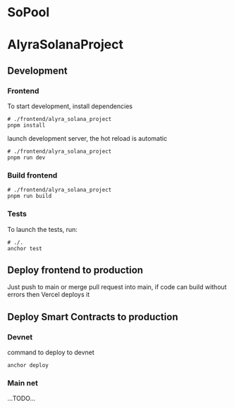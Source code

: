 # SoPool
# AlyraSolanaProject


## Development

### Frontend

To start development, install dependencies

```shell
# ./frontend/alyra_solana_project
pnpm install
```

launch development server, the hot reload is automatic

```shell
# ./frontend/alyra_solana_project
pnpm run dev
```

### Build frontend

```shell
# ./frontend/alyra_solana_project
pnpm run build
```

### Tests

To launch the tests, run:

```shell
# ./.
anchor test
```


## Deploy frontend to production

Just push to main or merge pull request into main, if code can build without errors then Vercel deploys it

## Deploy Smart Contracts to production

### Devnet

command to deploy to devnet

```shell
anchor deploy
```

### Main net

...TODO...